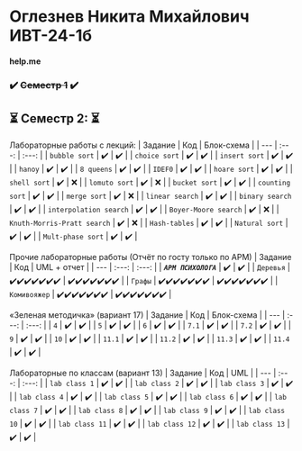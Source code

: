 # Оглезнев Никита Михайлович ИВТ-24-1б

#### help.me

### ✔️ ~~Семестр 1~~ ✔️ 

## ⏳ **Семестр 2:** ⏳


Лабораторные работы с лекций:
| Задание | Код | Блок-схема |
| --- | :---: | :---: |
| `bubble sort` | ✔️  | ✔️ |
| `choice sort` | ✔️  | ✔️ |
| `insert sort` | ✔️  | ✔️ |
| `hanoy` | ✔️  | ✔️ |
| `8 queens` | ✔️  | ✔️ |
| `IDEF0` | ✔️  | ✔️ |
| `hoare sort` | ✔️  | ✔️ |
| `shell sort` | ✔️  | ❌ |
| `lomuto sort` | ✔️  | ❌ |
| `bucket sort` | ✔️  | ✔️ |
| `counting sort` | ✔️  | ✔️ |
| `merge sort` | ✔️  | ❌ |
| `linear search` | ✔️  | ✔️ |
| `binary search` | ✔️  | ✔️ |
| `interpolation search` | ✔️  | ✔️ |
| `Boyer-Moore search` | ✔️  | ❌ |
| `Knuth-Morris-Pratt search` | ✔️  | ❌ |
| `Hash-tables` | ✔️  | ✔️ |
| `Natural sort` | ✔️  | ✔️ |
| `Mult-phase sort` | ✔️  | ✔️ |




Прочие лабораторные работы (Отчёт по госту только по АРМ)
| Задание | Код | UML + отчет |
| --- | :---: | :---: |
| __***`АРМ ПСИХОЛОГА`***__ | ✔️  | ✔️ |
| `Деревья` | ✔️✔️✔️✔️✔️✔️✔️  | ✔️✔️✔️✔️✔️✔️✔️ |
| `Графы` | ✔️✔️✔️✔️✔️✔️✔️  | ✔️✔️✔️✔️✔️✔️✔️ |
| `Комивояжер` | ✔️✔️✔️✔️✔️✔️✔️  | ✔️✔️✔️✔️✔️✔️✔️ |




«Зеленая методичка» (вариант 17)
| Задание | Код | Блок-схема |
| --- | :---: | :---: |
| `4` | ✔️  | ✔️ |
| `5` | ✔️  | ✔️ |
| `6` | ✔️  | ✔️ |
| `7.1` | ✔️  | ✔️ |
| `7.2` | ✔️  | ✔️ |
| `9` | ✔️  | ✔️ |
| `10` | ✔️  | ✔️ |
| `11.1` | ✔️  | ✔️ |
| `11.2` | ✔️  | ✔️ |
| `11.3` | ✔️  | ✔️ |
| `11.4` | ✔️  | ✔️ |





Лабораторные по классам (вариант 13)
| Задание | Код | UML |
| --- | :---: | :---: |
| `lab class 1` | ✔️  | ✔️ |
| `lab class 2` | ✔️  | ✔️ |
| `lab class 3` | ✔️  | ✔️ |
| `lab class 4` | ✔️  | ✔️ |
| `lab class 5` | ✔️  | ✔️ |
| `lab class 6` | ✔️  | ✔️ |
| `lab class 7` | ✔️  | ✔️ |
| `lab class 8` | ✔️  | ✔️ |
| `lab class 9` | ✔️  | ✔️ |
| `lab class 10` | ✔️  | ✔️ |
| `lab class 11` | ✔️  | ✔️ |
| `lab class 12` | ✔️  | ✔️ |
| `lab class 13` | ✔️  | ✔️ |




